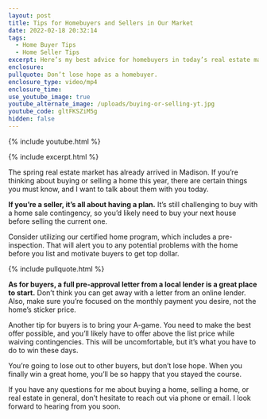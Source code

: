 ```yaml
---
layout: post
title: Tips for Homebuyers and Sellers in Our Market
date: 2022-02-18 20:32:14
tags:
  - Home Buyer Tips
  - Home Seller Tips
excerpt: Here’s my best advice for homebuyers in today’s real estate market.
enclosure:
pullquote: Don’t lose hope as a homebuyer.
enclosure_type: video/mp4
enclosure_time:
use_youtube_image: true
youtube_alternate_image: /uploads/buying-or-selling-yt.jpg
youtube_code: gltFKSZiM5g
hidden: false
---
```

{% include youtube.html %}

{% include excerpt.html %}

The spring real estate market has already arrived in Madison. If you’re thinking about buying or selling a home this year, there are certain things you must know, and I want to talk about them with you today.

**If you’re a seller, it’s all about having a plan.** It’s still challenging to buy with a home sale contingency, so you’d likely need to buy your next house before selling the current one.&nbsp;

Consider utilizing our certified home program, which includes a pre-inspection. That will alert you to any potential problems with the home before you list and motivate buyers to get top dollar.

{% include pullquote.html %}

**As for buyers, a full pre-approval letter from a local lender is a great place to start.** Don’t think you can get away with a letter from an online lender. Also, make sure you’re focused on the monthly payment you desire, not the home’s sticker price.

Another tip for buyers is to bring your A-game. You need to make the best offer possible, and you’ll likely have to offer above the list price while waiving contingencies. This will be uncomfortable, but it’s what you have to do to win these days.

You’re going to lose out to other buyers, but don’t lose hope. When you finally win a great home, you’ll be so happy that you stayed the course.

If you have any questions for me about buying a home, selling a home, or real estate in general, don’t hesitate to reach out via phone or email. I look forward to hearing from you soon.
